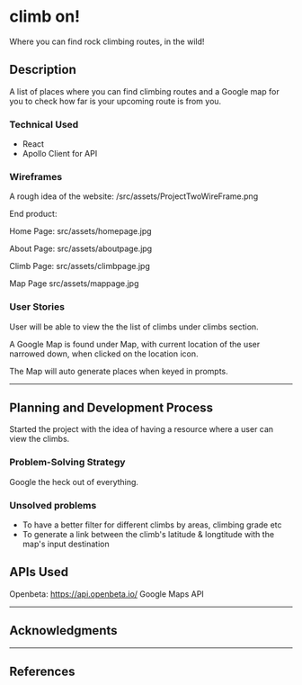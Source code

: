 # climb on!

Where you can find rock climbing routes, in the wild!

## Description

A list of places where you can find climbing routes and a Google map for you to check how far is your upcoming route is from you.

### Technical Used

- React
- Apollo Client for API

### Wireframes

A rough idea of the website:
/src/assets/ProjectTwoWireFrame.png

End product:

Home Page:
src/assets/homepage.jpg

About Page:
src/assets/aboutpage.jpg

Climb Page:
src/assets/climbpage.jpg

Map Page
src/assets/mappage.jpg

### User Stories

User will be able to view the the list of climbs under climbs section.

A Google Map is found under Map, with current location of the user narrowed down, when clicked on the location icon.

The Map will auto generate places when keyed in prompts.

---

## Planning and Development Process

Started the project with the idea of having a resource where a user can view the climbs.

### Problem-Solving Strategy

Google the heck out of everything.

### Unsolved problems

- To have a better filter for different climbs by areas, climbing grade etc
- To generate a link between the climb's latitude & longtitude with the map's input destination

## APIs Used

Openbeta: https://api.openbeta.io/
Google Maps API

---

## Acknowledgments

---

## References
